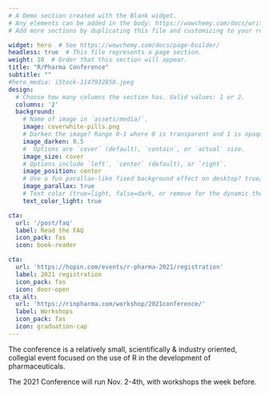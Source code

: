 ```yaml
---
# A Demo section created with the Blank widget.
# Any elements can be added in the body: https://wowchemy.com/docs/writing-markdown-latex/
# Add more sections by duplicating this file and customizing to your requirements.

widget: hero  # See https://wowchemy.com/docs/page-builder/
headless: true  # This file represents a page section.
weight: 10  # Order that this section will appear.
title: "R/Pharma Conference"
subtitle: ""
#hero_media: iStock-1147932850.jpeg
design:
  # Choose how many columns the section has. Valid values: 1 or 2.
  columns: '2'
  background:
    # Name of image in `assets/media/`.
    image: coverwhite-pills.png
    # Darken the image? Range 0-1 where 0 is transparent and 1 is opaque.
    image_darken: 0.5
    #  Options are `cover` (default), `contain`, or `actual` size.
    image_size: cover
    # Options include `left`, `center` (default), or `right`.
    image_position: center
    # Use a fun parallax-like fixed background effect on desktop? true/false
    image_parallax: true
    # Text color (true=light, false=dark, or remove for the dynamic theme color).
    text_color_light: true

cta:
  url: '/post/faq'
  label: Read the FAQ
  icon_pack: fas
  icon: book-reader

cta:
  url: 'https://hopin.com/events/r-pharma-2021/registration'
  label: 2021 registration
  icon_pack: fas
  icon: door-open
cta_alt:
  url: 'https://rinpharma.com/workshop/2021conference/'
  label: Workshops
  icon_pack: fas
  icon: graduation-cap
---
```


The conference is a relatively small, scientifically &
industry oriented, collegial event focused on the use of R in the development of
pharmaceuticals.

The 2021 Conference will run Nov. 2-4th, with workshops the week before.
